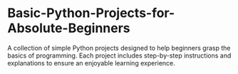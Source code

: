 # Basic-Python-Projects-for-Absolute-Beginners
A collection of simple Python projects designed to help beginners grasp the basics of programming. Each project includes step-by-step instructions and explanations to ensure an enjoyable learning experience.
